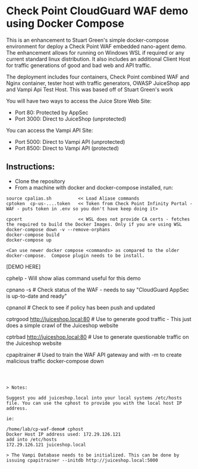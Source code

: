# Check Point CloudGuard WAF demo using Docker Compose
 
 This is an enhancement to Stuart Green's simple docker-compose environment for deploy a Check Point WAF embedded nano-agent demo. The enhancement allows for running on Windows WSL if required or any current standard linux distribution. It also includes an additional Client Host for traffic generations of good and bad web and API traffic.
  
The deployment includes four containers, Check Point combined WAF and Nginx container, tester host with traffic generators, OWASP JuiceShop app and Vampi Api Test Host.
 This was based off of Stuart Green's work

You will have two ways to access the Juice Store Web Site:  
* Port 80: Protected by AppSec  
* Port 3000: Direct to JuiceShop (unprotected)  

You can access the Vampi API Site:
* Port 5000: Direct to Vampi API (unprotected)  
* Port 8500: Direct to Vampi API (protected)  

## Instructions:
 
* Clone the repository
* From a machine with docker and docker-compose installed, run:  
```
source cpalias.sh          << Load Aliase commands
cptoken  cp-us-....token   << Token from Check Point Infinity Portal - WAF - puts token in .env so you don't have keep doing it>

cpcert                     << WSL does not provide CA certs - fetches the required to build the Docker Images. Only if you are using WSL
docker-compose down -v --remove-orphans
docker-compose build
docker-compose up

<Can use newer docker compose <commands> as compared to the older docker-compose.  Compose plugin needs to be install.
```
[DEMO HERE]

cphelp     - Will show alias command useful for this demo

cpnano -s			       # Check status of the WAF - needs to say "CloudGuard AppSec is up-to-date and ready"

cpnanol				       # Check to see if policy has been push and updated
                                       
cptrgood http://juiceshop.local:80     # Use to generate good traffic 
                                         - This just does a simple crawl of the Juiceshop website

cptrbad http://juiceshop.local:80      # Use to generate questionable traffic on the Juiceshop website

cpapitrainer                           # Used to train the WAF API gateway and with -m to create malicious traffic 
docker-compose down
```
 


> Notes: 

Suggest you add juiceshop.local into your local systems /etc/hosts file. You can use the cphost to provide you with the local host IP address. 

ie: 

/home/lab/cp-waf-demo# cphost
Docker Host IP address used: 172.29.126.121
add into /etc/hosts
172.29.126.121 juiceshop.local 

> The Vampi Database needs to be initialized. This can be done by issuing cpapitrainer --initdb http://juiceshop.local:5000   
